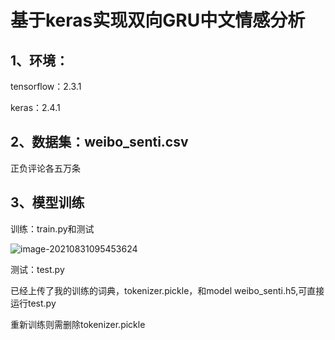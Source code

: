# 基于keras实现双向GRU中文情感分析



## 1、环境：

tensorflow：2.3.1

keras：2.4.1

## 2、数据集：weibo_senti.csv

正负评论各五万条



## 3、模型训练

训练：train.py和测试

![image-20210831095453624](C:\Users\h'd\AppData\Roaming\Typora\typora-user-images\image-20210831095453624.png)



测试：test.py

已经上传了我的训练的词典，tokenizer.pickle，和model   weibo_senti.h5,可直接运行test.py

重新训练则需删除tokenizer.pickle









